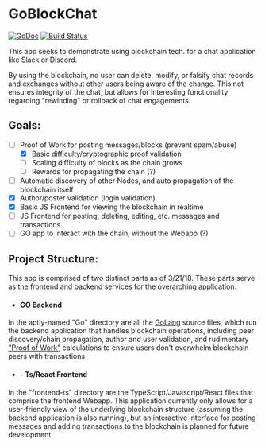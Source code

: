# GoBlockChat
[![GoDoc](https://godoc.org/github.com/denverquane/GoBlockChat?status.png)](https://godoc.org/github.com/denverquane/GoBlockChat)
[![Build Status](https://travis-ci.org/denverquane/GoBlockChat.svg?branch=master)](https://travis-ci.org/denverquane/GoBlockChat)

This app seeks to demonstrate using blockchain tech. for a chat application like Slack or Discord.

By using the blockchain, no user can delete, modify, or falsify chat records and exchanges without other users
being aware of the change. This not ensures integrity of the chat, but allows for interesting functionality 
regarding "rewinding" or rollback of chat engagements.

## Goals:
- [ ] Proof of Work for posting messages/blocks (prevent spam/abuse)
  - [X] Basic difficulty/cryptographic proof validation
  - [ ] Scaling difficulty of blocks as the chain grows
  - [ ] Rewards for propagating the chain (?)
- [ ] Automatic discovery of other Nodes, and auto propagation of the blockchain itself
- [X] Author/poster validation (login validation)
- [X] Basic JS Frontend for viewing the blockchain in realtime
- [ ] JS Frontend for posting, deleting, editing, etc. messages and transactions
- [ ] GO app to interact with the chain, without the Webapp (?)

## Project Structure:
This app is comprised of two distinct parts as of 3/21/18.
These parts serve as the frontend and backend services for the overarching application.

- #### GO Backend
In the aptly-named "Go" directory are all the [GoLang](https://golang.org/) source files, which run the backend application that handles blockchain operations, including peer discovery/chain propagation, author and user validation, and rudimentary ["Proof of Work"](https://en.wikipedia.org/wiki/Proof-of-work_system) calculations to ensure users don't overwhelm blockchain peers with transactions.

- #### - Ts/React Frontend
In the "frontend-ts" directory are the TypeScript/Javascript/React files that comprise the frontend Webapp. This application currently only allows for a user-friendly view of the underlying blockchain structure (assuming the backend application is also running), but an interactive interface for posting messages and adding transactions to the blockchain is planned for future development.
